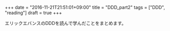 +++
date = "2016-11-21T21:51:01+09:00"
title = "DDD_part2"
tags = ["DDD", "reading"]
draft = true
+++

エリックエバンスのDDDを読んで学んだことをまとめます。

<!--more-->
